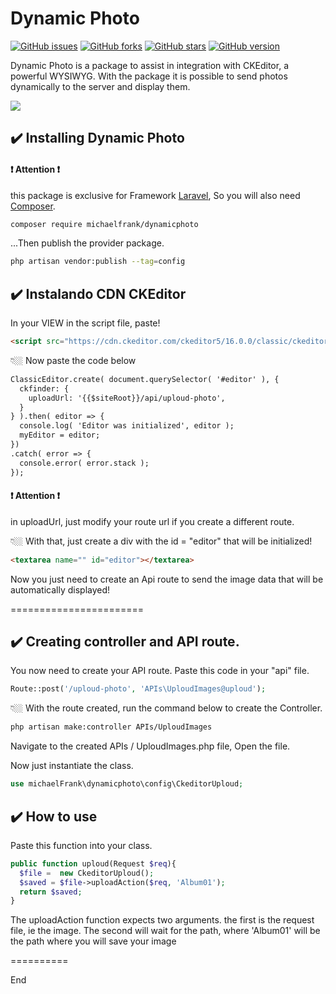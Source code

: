 Dynamic Photo
=======================

[![GitHub issues](https://img.shields.io/github/issues/maickom88/dynamic-photo?style=flat-square)](https://github.com/maickom88/dynamic-photo/issues)
[![GitHub forks](https://img.shields.io/github/forks/maickom88/dynamic-photo?style=flat-square)](https://github.com/maickom88/dynamic-photo/network)
[![GitHub stars](https://img.shields.io/github/stars/maickom88/dynamic-photo?color=yellow&style=flat-square)](https://github.com/maickom88/dynamic-photo/stargazers)
[![GitHub version](https://img.shields.io/static/v1?label=Version&message=v1.5.0&color=blueviolet&style=flat-square)](https://github.com/maickom88/dynamic-photo/releases/tag/v1.5.0)

Dynamic Photo is a package to assist in integration with CKEditor, a powerful WYSIWYG. With the package it is possible to send photos dynamically to the server and display them.

![](https://media.giphy.com/media/McCGXmHYlFDTux4QYq/giphy.gif)

## ✔️ Installing Dynamic Photo

#### ❗️ Attention ❗️
this package is exclusive for Framework [Laravel](https://laravel.com),
So you will also need [Composer](https://getcomposer.org/).


```bash
composer require michaelfrank/dynamicphoto
```
...Then publish the provider package.

```bash
php artisan vendor:publish --tag=config
```


## ✔️ Instalando CDN CKEditor
In your VIEW in the script file, paste!

```html
<script src="https://cdn.ckeditor.com/ckeditor5/16.0.0/classic/ckeditor.js"></script>
```
👇🏼 Now paste the code below

```html
ClassicEditor.create( document.querySelector( '#editor' ), {
  ckfinder: {
    uploadUrl: '{{$siteRoot}}/api/uploud-photo',
  }
} ).then( editor => {
  console.log( 'Editor was initialized', editor );
  myEditor = editor;
})
.catch( error => {
  console.error( error.stack );
});
```
#### ❗️ Attention ❗️
in uploadUrl, just modify your route url if you create a different route.

👇🏼 With that, just create a div with the id = "editor" that will be initialized!

```html
<textarea name="" id="editor"></textarea>
```
Now you just need to create an Api route to send the image data that will be automatically displayed!

=======================

## ✔️ Creating controller and API route.

You now need to create your API route. Paste this code in your "api" file.

```php
Route::post('/uploud-photo', 'APIs\UploudImages@uploud');
```
👇🏼 With the route created, run the command below to create the Controller.

```bash
php artisan make:controller APIs/UploudImages
```

Navigate to the created APIs / UploudImages.php file, Open the file.

Now just instantiate the class.

```php
use michaelFrank\dynamicphoto\config\CkeditorUploud;
```

## ✔️ How to use
Paste this function into your class.

```php
public function uploud(Request $req){
  $file =  new CkeditorUploud();
  $saved = $file->uploadAction($req, 'Album01');
  return $saved;
}
```

The uploadAction function expects two arguments.
the first is the request file, ie the image. The second will wait for the path, where 'Album01' will be the path where you will save your image

==========

End

